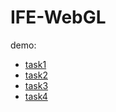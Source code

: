 # IFE-WebGL

demo:

+ [task1](https://husterxsp.github.io/IFE-WebGL/task1/)
+ [task2](https://husterxsp.github.io/IFE-WebGL/task2/)
+ [task3](https://husterxsp.github.io/IFE-WebGL/task3/)
+ [task4](https://husterxsp.github.io/IFE-WebGL/task4/)